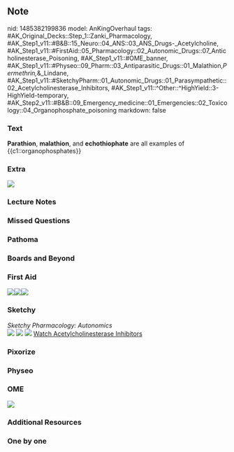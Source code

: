 ## Note
nid: 1485382199836
model: AnKingOverhaul
tags: #AK_Original_Decks::Step_1::Zanki_Pharmacology, #AK_Step1_v11::#B&B::15_Neuro::04_ANS::03_ANS_Drugs-_Acetylcholine, #AK_Step1_v11::#FirstAid::05_Pharmacology::02_Autonomic_Drugs::07_Anticholinesterase_Poisoning, #AK_Step1_v11::#OME_banner, #AK_Step1_v11::#Physeo::09_Pharm::03_Antiparasitic_Drugs::01_Malathion,_Permethrin,_&_Lindane, #AK_Step1_v11::#SketchyPharm::01_Autonomic_Drugs::01_Parasympathetic::02_Acetylcholinesterase_Inhibitors, #AK_Step1_v11::^Other::^HighYield::3-HighYield-temporary, #AK_Step2_v11::#B&B::09_Emergency_medicine::01_Emergencies::02_Toxicology::04_Organophosphate_poisoning
markdown: false

### Text
<div>
  <b>Parathion</b>, <b>malathion</b>, and <b>echothiophate</b> are
  all examples of {{c1::organophosphates}}
</div>

### Extra
<img src="paste-46926812676589.jpg">

### Lecture Notes


### Missed Questions


### Pathoma


### Boards and Beyond


### First Aid
<img src="paste-594986114482179.jpg"><img src=
"paste-296236779307011.jpg"><img src="paste-337850717437955.jpg">

### Sketchy
<div>
  <i>Sketchy Pharmacology: Autonomics</i>
</div><img src=
"Screen%20Shot%202019-09-05%20at%205.33.34%20PM.png"> <img src=
"Screen%20Shot%202019-09-23%20at%209.15.01%20AM.png"> <img src=
"Screen%20Shot%202019-09-23%20at%209.15.08%20AM.png"> <a href=
"https://dashboard.sketchy.com/study/medical/courses/medical-pharmacology/units/medical-pharmacology-autonomic-drugs/videos/medical-pharmacology-autonomic-drugs-parasympathetic-acetylcholinesterase-inhibitors?utm_source=anki&utm_medium=partnership&utm_campaign=february_update&utm_content=medical">
Watch Acetylcholinesterase Inhibitors</a>

### Pixorize


### Physeo


### OME
<div class="ome-widget">
  <a href="https://onlinemeded.org?ref=anki"><img src=
  "_OME_AnkiFlashcards_General_7.png"></a>
</div>

### Additional Resources


### One by one

